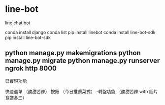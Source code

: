 # line-bot
line chat bot 


conda install django
conda list
pip install linebot
conda install line-bot-sdk
pip install line-bot-sdk

python manage.py makemigrations
python manage.py migrate
python manage.py runserver
ngrok http 8000
----------------------------------------------------------
已實現功能

快速選單 （酸甜苦辣）
按鈕 （今日推薦菜式）
-轉盤功能 （酸甜苦辣 with 圖片食譜各三）